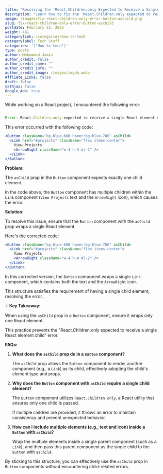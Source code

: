 ```yaml
---
title: "Resolving the 'React.Children.only Expected to Receive a Single React Element Child' Error in Button Components"
description: "Learn how to fix the 'React.Children.only expected to receive a single React element child' error when using the asChild prop in Button components by ensuring a single child element."
image: /images/fix-react-children-only-error-button-aschild.png
slug: fix-react-children-only-error-button-aschild
postdate: February 22, 2025
weight: 461
categorylink: /categories/how-to-tech
categorylabel: Tech Stuff
categories: '["How-to-tech"]'
type: posts
author: Mohammad Jamiu
author_credit: false
author_credit_name: ""
author_credit_info: ""
author_credit_image: /images/imgph.webp
Affliate_Links: false
draft: false
mathjax: false
Google_Ads: true
---
```


While working on a React project, I encountered the following error:

```jsx

Error: React.Children.only expected to receive a single React element child.
```

This error occurred with the following code:

```jsx
<Button className="bg-blue-600 hover:bg-blue-700" asChild>
  <Link href="#projects" className="flex items-center">
    View Projects
    <ArrowRight className="w-4 h-4 ml-2" />
  </Link>
</Button>
```

**Problem:**

The `asChild` prop in the `Button` component expects exactly one child element.

In the code above, the `Button` component has multiple children within the `Link` component (`View Projects` text and the `ArrowRight` icon), which causes the error.

**Solution:**

To resolve this issue, ensure that the `Button` component with the `asChild` prop wraps a single React element.

Here's the corrected code:

```jsx
<Button className="bg-blue-600 hover:bg-blue-700" asChild>
  <Link href="#projects" className="flex items-center">
    View Projects
    <ArrowRight className="w-4 h-4 ml-2" />
  </Link>
</Button>
```

In this corrected version, the `Button` component wraps a single `Link` component, which contains both the text and the `ArrowRight` icon.

This structure satisfies the requirement of having a single child element, resolving the error.

:bulb: **Key Takeaway:**

When using the `asChild` prop in a `Button` component, ensure it wraps only one React element.

This practice prevents the "React.Children.only expected to receive a single React element child" error.

**FAQs:**

1. **What does the `asChild` prop do in a `Button` component?**

   The `asChild` prop allows the `Button` component to render another component (e.g., a `Link`) as its child, effectively adopting the child's element type and props.

2. **Why does the `Button` component with `asChild` require a single child element?**

   The `Button` component utilizes `React.Children.only`, a React utility that ensures only one child is passed.

   If multiple children are provided, it throws an error to maintain consistency and prevent unexpected behavior.

3. **How can I include multiple elements (e.g., text and icon) inside a `Button` with `asChild`?**

   Wrap the multiple elements inside a single parent component (such as a `Link`), and then pass this parent component as the single child to the `Button` with `asChild`.

By sticking to this structure, you can effectively use the `asChild` prop in `Button` components without encountering child-related errors.

